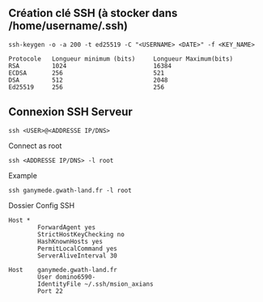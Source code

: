 ## Création clé SSH (à stocker dans /home/username/.ssh)
    ssh-keygen -o -a 200 -t ed25519 -C "<USERNAME> <DATE>" -f <KEY_NAME>

    Protocole	Longueur minimum (bits)	    Longueur Maximum(bits)
    RSA	        1024	                    16384
    ECDSA	    256	                        521
    DSA	        512	                        2048
    Ed25519	    256	                        256

## Connexion SSH Serveur
    
    ssh <USER>@<ADDRESSE IP/DNS>
    
Connect as root
    
    ssh <ADDRESSE IP/DNS> -l root

Example

    ssh ganymede.gwath-land.fr -l root

Dossier Config SSH

    Host *
            ForwardAgent yes
            StrictHostKeyChecking no
            HashKnownHosts yes
            PermitLocalCommand yes
            ServerAliveInterval 30

    Host    ganymede.gwath-land.fr
            User domino6590-
            IdentityFile ~/.ssh/msion_axians
            Port 22
